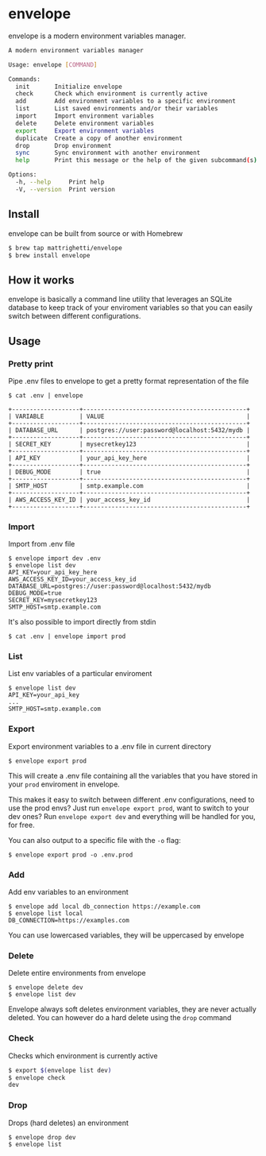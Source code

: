 # envelope
envelope is a modern environment variables manager.

```sh
A modern environment variables manager

Usage: envelope [COMMAND]

Commands:
  init       Initialize envelope
  check      Check which environment is currently active
  add        Add environment variables to a specific environment
  list       List saved environments and/or their variables
  import     Import environment variables
  delete     Delete environment variables
  export     Export environment variables
  duplicate  Create a copy of another environment
  drop       Drop environment
  sync       Sync environment with another environment
  help       Print this message or the help of the given subcommand(s)

Options:
  -h, --help     Print help
  -V, --version  Print version
```

## Install
envelope can be built from source or with Homebrew
```sh
$ brew tap mattrighetti/envelope
$ brew install envelope
```

## How it works
envelope is basically a command line utility that leverages an SQLite database
to keep track of your enviroment variables so that you can easily switch between
different configurations.

## Usage

### Pretty print
Pipe .env files to envelope to get a pretty format representation of the file
```
$ cat .env | envelope

+-------------------+----------------------------------------------+
| VARIABLE          | VALUE                                        |
+-------------------+----------------------------------------------+
| DATABASE_URL      | postgres://user:password@localhost:5432/mydb |
+-------------------+----------------------------------------------+
| SECRET_KEY        | mysecretkey123                               |
+-------------------+----------------------------------------------+
| API_KEY           | your_api_key_here                            |
+-------------------+----------------------------------------------+
| DEBUG_MODE        | true                                         |
+-------------------+----------------------------------------------+
| SMTP_HOST         | smtp.example.com                             |
+-------------------+----------------------------------------------+
| AWS_ACCESS_KEY_ID | your_access_key_id                           |
+-------------------+----------------------------------------------+
```

### Import
Import from .env file


```
$ envelope import dev .env
$ envelope list dev
API_KEY=your_api_key_here
AWS_ACCESS_KEY_ID=your_access_key_id
DATABASE_URL=postgres://user:password@localhost:5432/mydb
DEBUG_MODE=true
SECRET_KEY=mysecretkey123
SMTP_HOST=smtp.example.com
```

It's also possible to import directly from stdin
```
$ cat .env | envelope import prod
```

### List
List env variables of a particular enviroment
```
$ envelope list dev
API_KEY=your_api_key
...
SMTP_HOST=smtp.example.com
```

### Export
Export environment variables to a .env file in current directory
```
$ envelope export prod
```
This will create a .env file containing all the variables that you have stored
in your `prod` enviroment in envelope.

This makes it easy to switch between different .env configurations, need to use the
prod envs? Just run `envelope export prod`, want to switch to your dev ones? Run
`envelope export dev` and everything will be handled for you, for free.

You can also output to a specific file with the `-o` flag:
```
$ envelope export prod -o .env.prod
```

### Add
Add env variables to an environment
```
$ envelope add local db_connection https://example.com
$ envelope list local
DB_CONNECTION=https://examples.com
```
You can use lowercased variables, they will be uppercased by envelope

### Delete
Delete entire environments from envelope
```
$ envelope delete dev
$ envelope list dev
```
Envelope always soft deletes environment variables, they are never actually
deleted. You can however do a hard delete using the `drop` command

### Check
Checks which environment is currently active
```sh
$ export $(envelope list dev)
$ envelope check
dev
```

### Drop
Drops (hard deletes) an environment
```sh
$ envelope drop dev
$ envelope list
```
